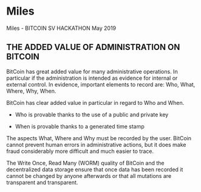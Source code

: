 # Miles
Miles - BITCOIN SV HACKATHON May 2019



THE ADDED VALUE OF ADMINISTRATION ON BITCOIN
--------------------------------------------
BitCoin has great added value for many administrative operations. In particular if the administration is intended as evidence for internal or external control. In evidence, important elements to record are: Who, What, Where, Why, When.

BitCoin has clear added value in particular in regard to Who and When.

  - Who is provable thanks to the use of a public and private key
  
  - When is provable thanks to a generated time stamp

The aspects What, Where and Why must be recorded by the user. BitCoin cannot prevent human errors in administrative actions, but it does make fraud considerably more difficult and much easier to trace.

The Write Once, Read Many (WORM) quality of BitCoin and the decentralized data storage ensure that once data has been recorded it cannot be changed by anyone afterwards or that all mutations are transparent and transparent.

